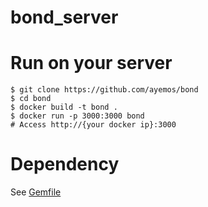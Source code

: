 # bond_server

# Run on your server
```
$ git clone https://github.com/ayemos/bond
$ cd bond
$ docker build -t bond .
$ docker run -p 3000:3000 bond
# Access http://{your docker ip}:3000
```

# Dependency
See [Gemfile](https://github.com/ayemos/bond/blob/master/Gemfile)
